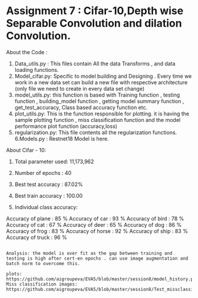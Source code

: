 # Assignment 7 : Cifar-10,Depth wise Separable Convolution and dilation Convolution.

About the Code :

1. Data_utils.py : This files contain All the data Transforms , and data loading functions.
2. Model_cifar.py: Specific to model building and Designing . Every time we work in a new data set can build a new file with respective architecture  (only file we need to create in every data set change)
3. model_utils.py: this function is based with Training function , testing function , building_model function , getting model summary function , get_test_accuracy, Class based accuracy function etc. 
4. plot_utils.py: This is the function responsible for plotting. it is having the sample plotting function , miss classification function and the model performance plot function (accuracy,loss)
5. regularization.py: This file contents all the regularization functions.
6.Models.py : Restnet18 Model is here.

About Cifar - 10:

1. Total parameter used: 11,173,962

2. Number of epochs : 40

3. Best test accuracy : 87.02%

4. Best train accuracy : 100.00

5. Individual class accuracy:

Accuracy of plane : 85 %
Accuracy of   car : 93 %
Accuracy of  bird : 78 %
Accuracy of   cat : 67 %
Accuracy of  deer : 65 %
Accuracy of   dog : 86 %
Accuracy of  frog : 83 %
Accuracy of horse : 92 %
Accuracy of  ship : 83 %
Accuracy of truck : 96 %
   ```

Analysis: the model is over fit as the gap between training and testing is high after cert-en epochs . can use image augmentation and batch norm to overcome this. 

plots:
https://github.com/aigroupeva/EVA5/blob/master/session8/model_history.png
Miss classification images:
https://github.com/aigroupeva/EVA5/blob/master/session8/Test_missclassified_images.jpg

